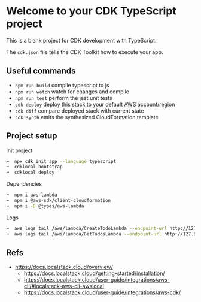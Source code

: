 # Welcome to your CDK TypeScript project

This is a blank project for CDK development with TypeScript.

The `cdk.json` file tells the CDK Toolkit how to execute your app.

## Useful commands

- `npm run build` compile typescript to js
- `npm run watch` watch for changes and compile
- `npm run test` perform the jest unit tests
- `cdk deploy` deploy this stack to your default AWS account/region
- `cdk diff` compare deployed stack with current state
- `cdk synth` emits the synthesized CloudFormation template

## Project setup

Init project

```bash
➜  npx cdk init app --language typescript
➜  cdklocal bootstrap
➜  cdklocal deploy
```

Dependencies

```bash
➜  npm i aws-lambda
➜  npm i @aws-sdk/client-cloudformation
➜  npm i -D @types/aws-lambda
```

Logs

```bash
➜  aws logs tail /aws/lambda/CreateTodoLambda --endpoint-url http://127.0.0.1:4566
➜  aws logs tail /aws/lambda/GetTodosLambda --endpoint-url http://127.0.0.1:4566
```

## Refs

- https://docs.localstack.cloud/overview/
  - https://docs.localstack.cloud/getting-started/installation/
  - https://docs.localstack.cloud/user-guide/integrations/aws-cli/#localstack-aws-cli-awslocal
  - https://docs.localstack.cloud/user-guide/integrations/aws-cdk/
